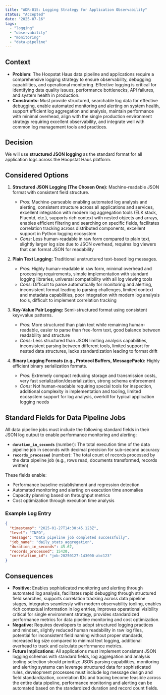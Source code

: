 ```yaml
---
title: "ADR-015: Logging Strategy for Application Observability"
status: "Accepted"
date: "2025-07-16"
tags:
  - "logging"
  - "observability"
  - "monitoring"
  - "data-pipeline"
---
```


## Context

* **Problem:** The Hoopstat Haus data pipeline and applications require a comprehensive logging strategy to ensure observability, debugging capabilities, and operational monitoring. Effective logging is critical for identifying data quality issues, performance bottlenecks, API failures, and system health in production.
* **Constraints:** Must provide structured, searchable log data for effective debugging, enable automated monitoring and alerting on system health, support efficient log aggregation and analysis, maintain performance with minimal overhead, align with the single production environment strategy requiring excellent observability, and integrate well with common log management tools and practices.

## Decision

We will use **structured JSON logging** as the standard format for all application logs across the Hoopstat Haus platform.

## Considered Options

1. **Structured JSON Logging (The Chosen One):** Machine-readable JSON format with consistent field structure.
   * *Pros:* Machine-parseable enabling automated log analysis and alerting, consistent structure across all applications and services, excellent integration with modern log aggregation tools (ELK stack, Fluentd, etc.), supports rich context with nested objects and arrays, enables efficient filtering and searching on specific fields, facilitates correlation tracking across distributed components, excellent support in Python logging ecosystem
   * *Cons:* Less human-readable in raw form compared to plain text, slightly larger log size due to JSON overhead, requires log viewers that can format JSON for readability

2. **Plain Text Logging:** Traditional unstructured text-based log messages.
   * *Pros:* Highly human-readable in raw form, minimal overhead and processing requirements, simple implementation with standard logging libraries, universal compatibility with all log viewing tools
   * *Cons:* Difficult to parse automatically for monitoring and alerting, inconsistent format leading to parsing challenges, limited context and metadata capabilities, poor integration with modern log analysis tools, difficult to implement correlation tracking

3. **Key-Value Pair Logging:** Semi-structured format using consistent key=value patterns.
   * *Pros:* More structured than plain text while remaining human-readable, easier to parse than free-form text, good balance between readability and structure
   * *Cons:* Less structured than JSON limiting analysis capabilities, inconsistent parsing between different tools, limited support for nested data structures, lacks standardization leading to format drift

4. **Binary Logging Formats (e.g., Protocol Buffers, MessagePack):** Highly efficient binary serialization formats.
   * *Pros:* Extremely compact reducing storage and transmission costs, very fast serialization/deserialization, strong schema enforcement
   * *Cons:* Not human-readable requiring special tools for inspection, additional complexity in implementation and tooling, limited ecosystem support for log analysis, overkill for typical application logging needs

## Standard Fields for Data Pipeline Jobs

All data pipeline jobs must include the following standard fields in their JSON log output to enable performance monitoring and alerting:

* **`duration_in_seconds`** (number): The total execution time of the data pipeline job in seconds with decimal precision for sub-second accuracy
* **`records_processed`** (number): The total count of records processed by the data pipeline job (e.g., rows read, documents transformed, records written)

These fields enable:
- Performance baseline establishment and regression detection
- Automated monitoring and alerting on execution time anomalies
- Capacity planning based on throughput metrics
- Cost optimization through execution time analysis

### Example Log Entry

```json
{
  "timestamp": "2025-01-27T14:30:45.123Z",
  "level": "INFO",
  "message": "Data pipeline job completed successfully",
  "job_name": "daily_stats_aggregation", 
  "duration_in_seconds": 45.67,
  "records_processed": 15420,
  "correlation_id": "job-20250127-143000-abc123"
}
```

## Consequences

* **Positive:** Enables sophisticated monitoring and alerting through automated log analysis, facilitates rapid debugging through structured field searches, supports correlation tracking across data pipeline stages, integrates seamlessly with modern observability tooling, enables rich contextual information in log entries, improves operational visibility critical for single environment strategy, provides standardized performance metrics for data pipeline monitoring and cost optimization.
* **Negative:** Requires developers to adopt structured logging practices and mindset, slightly reduced human readability in raw log files, potential for inconsistent field naming without proper standards, increased log size compared to minimal text logging, additional overhead to track and calculate performance metrics.
* **Future Implications:** All applications must implement consistent JSON logging schemas with standard fields, log aggregation and analysis tooling selection should prioritize JSON parsing capabilities, monitoring and alerting systems can leverage structured data for sophisticated rules, development processes must include log message design and field standardization, correlation IDs and tracing become feasible across the entire data pipeline, performance monitoring and alerting can be automated based on the standardized duration and record count fields.
